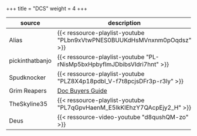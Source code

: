 +++
title = "DCS"
weight = 4
+++

source             | description
------------------ | -----------
Alias              | {{< ressource-playlist-youtube "PLbn9xVtwPNES0BUUKdHsMVnxnm0pOqdsz" >}}
pickinthatbanjo    | {{< ressource-playlist-youtube "PL-rNisMp5bxHpbyfImJDbibsVIdri7hnt" >}}
Spudknocker        | {{< ressource-playlist-youtube "PLZ8X4p18pdbl_V-f7t8pcjsDFr3p-r3ly" >}}
Grim Reapers       | [Doc Buyers Guide](https://docs.google.com/spreadsheets/d/1B_lvJSAcTjajVuaS-KdlcjTZ70Uu2-ULb-O-MurpJiM/edit#gid=0)
TheSkyline35       | {{< ressource-playlist-youtube "PL7qGpvHaenM_E5lkKIEhzY7QAcpEjy2_H" >}}
Deus               | {{< ressource-video-youtube "d8qushQM-zo" >}}
